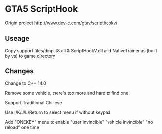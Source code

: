 # GTA5 ScriptHook

Origin project  http://www.dev-c.com/gtav/scripthookv/

## Useage

Copy support files/dinput8.dll & ScriptHookV.dll and NativeTrainer.asi(built by vs) to game directory

## Changes

Change to C++ 14.0

Remove some vehicle, there's too more and hard to find one

Support Traditional Chinese

Use I/K/J/L/Return to select menu if without keypad

Add "ONEKEY" menu to enable "user invincible"  "vehicle invincible"  "no reload" one time
